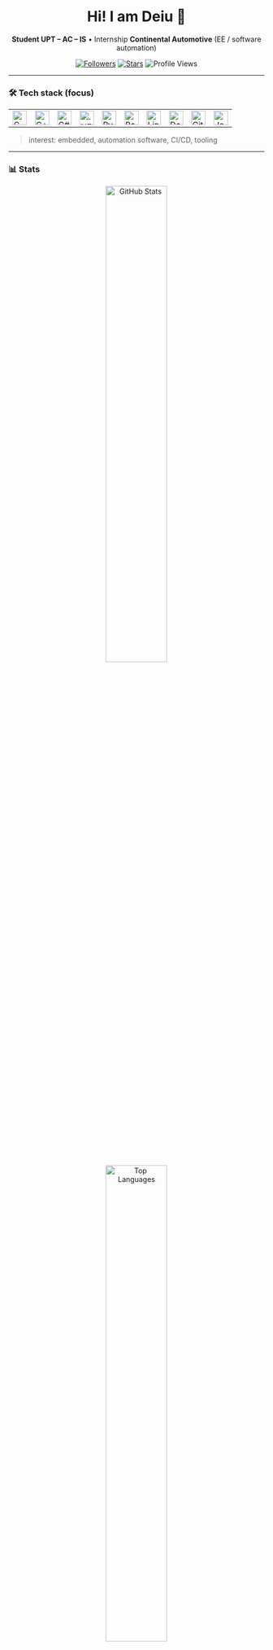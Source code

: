 <!-- Profile README — DeiuVRG -->
<div align="center">

  <h1>Hi! I am Deiu 👋</h1>
  <p><b>Student UPT – AC – IS</b> • Internship <b>Continental Automotive</b> (EE / software automation)</p>

  <!-- Badges -->
  <a href="https://github.com/DeiuVRG?tab=followers"><img alt="Followers"
     src="https://img.shields.io/github/followers/DeiuVRG?style=flat&label=Followers"></a>
  <a href="https://github.com/DeiuVRG"><img alt="Stars"
     src="https://img.shields.io/github/stars/DeiuVRG?affiliations=OWNER%2CCOLLABORATOR&style=flat&label=Stars"></a>
  <img alt="Profile Views"
     src="https://komarev.com/ghpvc/?username=DeiuVRG&label=Views">

</div>

---

### 🛠️ Tech stack (focus)

<table align="center">
  <tr>
    <td><img src="https://cdn.jsdelivr.net/gh/devicons/devicon/icons/c/c-original.svg" height="28" alt="C" title="C"></td>
    <td><img src="https://cdn.jsdelivr.net/gh/devicons/devicon/icons/cplusplus/cplusplus-original.svg" height="28" alt="C++" title="C++"></td>
    <td><img src="https://cdn.jsdelivr.net/gh/devicons/devicon/icons/csharp/csharp-original.svg" height="28" alt="C#" title="C#"></td>
    <td><img src="https://cdn.jsdelivr.net/gh/devicons/devicon/icons/dotnetcore/dotnetcore-original.svg" height="28" alt=".NET" title=".NET"></td>
    <td><img src="https://cdn.jsdelivr.net/gh/devicons/devicon/icons/python/python-original.svg" height="28" alt="Python" title="Python"></td>
    <td><img src="https://cdn.jsdelivr.net/gh/devicons/devicon/icons/bash/bash-original.svg" height="28" alt="Bash" title="Bash"></td>
    <td><img src="https://cdn.jsdelivr.net/gh/devicons/devicon/icons/linux/linux-original.svg" height="28" alt="Linux" title="Linux"></td>
    <td><img src="https://cdn.jsdelivr.net/gh/devicons/devicon/icons/docker/docker-original.svg" height="28" alt="Docker" title="Docker"></td>
    <td><img src="https://cdn.jsdelivr.net/gh/devicons/devicon/icons/git/git-original.svg" height="28" alt="Git" title="Git"></td>
    <td><img src="https://cdn.jsdelivr.net/gh/devicons/devicon/icons/jenkins/jenkins-original.svg" height="28" alt="Jenkins" title="Jenkins"></td>
  </tr>
</table>


> interest: embedded, automation software, CI/CD, tooling 

---

### 📊 Stats
<div align="center">

  <!-- Stats + Top Langs in 2 rows -->
  <img width="49%" alt="GitHub Stats"
       src="https://github-readme-stats.vercel.app/api?username=DeiuVRG&show_icons=true&include_all_commits=true&count_private=true&rank_icon=github&custom_title=GitHub%20Stats&theme=transparent&v=1" />

  <img width="49%" alt="Top Languages"
       src="https://github-readme-stats.vercel.app/api/top-langs/?username=DeiuVRG&layout=compact&langs_count=8&theme=transparent&v=1" />

  <!-- Streak -->
  <img width="98%" alt="GitHub Streak"
       src="https://streak-stats.demolab.com?user=DeiuVRG&theme=transparent&v=1" />
</div>

<!--
Tips:
- Dacă vreun card nu se încarcă, schimbă `&v=1` în `&v=2` ca să forțezi refreshul cache-ului GitHub.
- „Top Languages” reflectă dimensiunea codului din repo-uri, nu timpul petrecut.
-->

---

### 📫 Contact
- [(https://www.instagram.com/andreirusuvrg/)](https://www.instagram.com/andreirusuvrg/)
